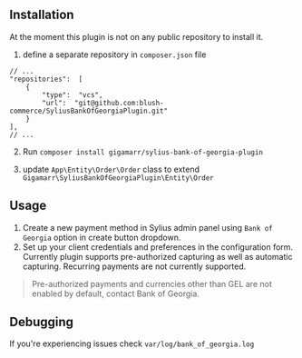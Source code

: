 ## Installation

 At the moment this plugin is not on any public repository to install it.
1. define a separate repository in `composer.json` file
```
// ...
"repositories":  [
	{
		"type":  "vcs",
		"url":  "git@github.com:blush-commerce/SyliusBankOfGeorgiaPlugin.git"
	}
],
// ...
```

2. Run `composer install gigamarr/sylius-bank-of-georgia-plugin`

3. update `App\Entity\Order\Order` class to extend `Gigamarr\SyliusBankOfGeorgiaPlugin\Entity\Order`

## Usage
1. Create a new payment method in Sylius admin panel using `Bank of Georgia` option in create button dropdown.
2.  Set up your client credentials and preferences in the configuration form. Currently plugin supports pre-authorized capturing as well as automatic capturing. Recurring payments are not currently supported.

> Pre-authorized payments and currencies other than GEL are not enabled by default, contact Bank of Georgia.

## Debugging
If you're experiencing issues check `var/log/bank_of_georgia.log`
